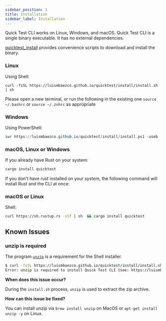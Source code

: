 ```yaml
---
sidebar_position: 1
title: Installation
sidebar_label: Installation
---
```


Quick Test CLI works on Linux, Windows, and macOS. Quick Test CLI is a single binary executable. It has no external dependencies.

[quicktest_install](https://github.com/LuisMBaezCo/quicktest/tree/main/website/static/install) provides convenience scripts to download and install the binary.

### Linux

Using Shell:

```shell
curl -fsSL https://luismbaezco.github.io/quicktest/install/install.sh | sh
```

Please open a new terminal, or run the following in the existing one `source ~/.bashrc` or `source ~/.zshrc` as appropriate

### Windows

Using PowerShell:

```powershell
iwr https://luismbaezco.github.io/quicktest/install/install.ps1 -useb | iex
```

### macOS, Linux or Windows
If you already have Rust on your system:

```sh
cargo install quicktest
```

If you don't have rust installed on your system, the following command will install Rust and the CLI at once:

### macOS or Linux

Shell:

```sh
curl https://sh.rustup.rs -sSf | sh  && cargo install quicktest
```
## Known Issues

### unzip is required

The program [`unzip`](https://linux.die.net/man/1/unzip) is a requirement for the Shell installer.

```sh
$ curl -fsSL https://luismbaezco.github.io/quicktest/install/install.sh | sh
Error: unzip is required to install Quick Test CLI (see: https://luismbaezco.github.io/quicktest/docs/getting-started/installation#unzip-is-required).
```

**When does this issue occur?**

During the `install.sh` process, `unzip` is used to extract the zip archive.

**How can this issue be fixed?**

You can install unzip via `brew install unzip` on MacOS or `apt-get install unzip -y` on Linux.